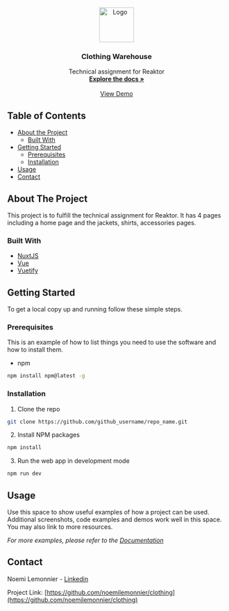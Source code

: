 
<!-- PROJECT LOGO -->
<br />
<p align="center">
  <a href="https://github.com/github_username/repo_name">
    <img src="images/logo.png" alt="Logo" width="80" height="80">
  </a>

  <h3 align="center">Clothing Warehouse</h3>

  <p align="center">
    Technical assignment for Reaktor
    <br />
    <a href="https://github.com/noemilemonnier/clothing"><strong>Explore the docs »</strong></a>
    <br />
    <br />
    <a href="https://clothingwarehousereaktor.herokuapp.com/">View Demo</a>
  </p>
</p>



<!-- TABLE OF CONTENTS -->
## Table of Contents

* [About the Project](#about-the-project)
  * [Built With](#built-with)
* [Getting Started](#getting-started)
  * [Prerequisites](#prerequisites)
  * [Installation](#installation)
* [Usage](#usage)
* [Contact](#contact)



<!-- ABOUT THE PROJECT -->
## About The Project

This project is to fulfill the technical assignment for Reaktor. It has 4 pages including a home page and the jackets, shirts, accessories pages.

### Built With

* [NuxtJS]()
* [Vue]()
* [Vuetify]()



<!-- GETTING STARTED -->
## Getting Started

To get a local copy up and running follow these simple steps.

### Prerequisites

This is an example of how to list things you need to use the software and how to install them.
* npm
```sh
npm install npm@latest -g
```

### Installation

1. Clone the repo
```sh
git clone https://github.com/github_username/repo_name.git
```
2. Install NPM packages
```sh
npm install
```
3. Run the web app in development mode
```sh
npm run dev
```



<!-- USAGE EXAMPLES -->
## Usage

Use this space to show useful examples of how a project can be used. Additional screenshots, code examples and demos work well in this space. You may also link to more resources.

_For more examples, please refer to the [Documentation](https://example.com)_


<!-- CONTACT -->
## Contact

Noemi Lemonnier - [Linkedin](http://linkedin.com/in/noemilemonnier/) 

Project Link: [https://github.com/noemilemonnier/clothing](https://github.com/noemilemonnier/clothing)

